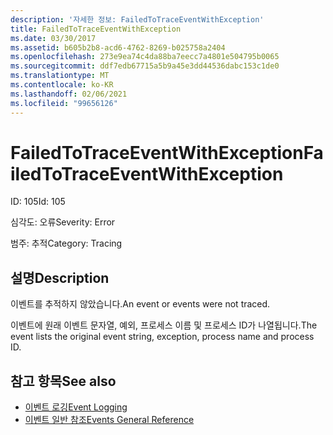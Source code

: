 ```yaml
---
description: '자세한 정보: FailedToTraceEventWithException'
title: FailedToTraceEventWithException
ms.date: 03/30/2017
ms.assetid: b605b2b8-acd6-4762-8269-b025758a2404
ms.openlocfilehash: 273e9ea74c4da88ba7eecc7a4801e504795b0065
ms.sourcegitcommit: ddf7edb67715a5b9a45e3dd44536dabc153c1de0
ms.translationtype: MT
ms.contentlocale: ko-KR
ms.lasthandoff: 02/06/2021
ms.locfileid: "99656126"
---
```

# <a name="failedtotraceeventwithexception"></a><span data-ttu-id="15444-103">FailedToTraceEventWithException</span><span class="sxs-lookup"><span data-stu-id="15444-103">FailedToTraceEventWithException</span></span>

<span data-ttu-id="15444-104">ID: 105</span><span class="sxs-lookup"><span data-stu-id="15444-104">Id: 105</span></span>  
  
 <span data-ttu-id="15444-105">심각도: 오류</span><span class="sxs-lookup"><span data-stu-id="15444-105">Severity: Error</span></span>  
  
 <span data-ttu-id="15444-106">범주: 추적</span><span class="sxs-lookup"><span data-stu-id="15444-106">Category: Tracing</span></span>  
  
## <a name="description"></a><span data-ttu-id="15444-107">설명</span><span class="sxs-lookup"><span data-stu-id="15444-107">Description</span></span>  

 <span data-ttu-id="15444-108">이벤트를 추적하지 않았습니다.</span><span class="sxs-lookup"><span data-stu-id="15444-108">An event or events were not traced.</span></span>  
  
 <span data-ttu-id="15444-109">이벤트에 원래 이벤트 문자열, 예외, 프로세스 이름 및 프로세스 ID가 나열됩니다.</span><span class="sxs-lookup"><span data-stu-id="15444-109">The event lists the original event string, exception, process name and process ID.</span></span>  
  
## <a name="see-also"></a><span data-ttu-id="15444-110">참고 항목</span><span class="sxs-lookup"><span data-stu-id="15444-110">See also</span></span>

- [<span data-ttu-id="15444-111">이벤트 로깅</span><span class="sxs-lookup"><span data-stu-id="15444-111">Event Logging</span></span>](index.md)
- [<span data-ttu-id="15444-112">이벤트 일반 참조</span><span class="sxs-lookup"><span data-stu-id="15444-112">Events General Reference</span></span>](events-general-reference.md)
